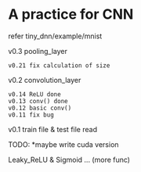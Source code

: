 # A practice for CNN

refer tiny_dnn/example/mnist


v0.3 pooling_layer

    v0.21 fix calculation of size
v0.2 convolution_layer

    v0.14 ReLU done
    v0.13 conv() done
    v0.12 basic conv()
    v0.11 fix bug
v0.1 train file & test file read

TODO:
*maybe write cuda version

Leaky_ReLU & Sigmoid ... (more func)
